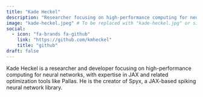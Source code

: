 ```yaml
---
title: "Kade Heckel"
description: "Researcher focusing on high-performance computing for neural networks (JAX, Pallas). Creator of Spyx, a JAX-based spiking neural network library."
image: "kade-heckel.jpeg" # To be replaced with "kade-heckel.jpg" or similar
social:
  - icon: "fa-brands fa-github"
    link: "https://github.com/kmheckel"
    title: "github"
draft: false
---
```

Kade Heckel is a researcher and developer focusing on high-performance computing for neural networks, with expertise in JAX and related optimization tools like Pallas. He is the creator of Spyx, a JAX-based spiking neural network library.
